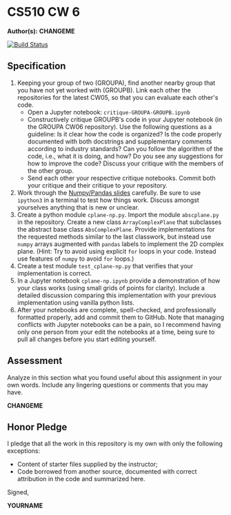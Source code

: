 # CS510 CW 6

**Author(s):** **CHANGEME**

[![Build Status](https://travis-ci.org/chapman-cs510-2017f/cw-06-keith_jet.svg?branch=master)](https://travis-ci.org/chapman-cs510-2017f/cw-06-keith_jet)

## Specification

1. Keeping your group of two (GROUPA), find another nearby group that you have not yet worked with (GROUPB). Link each other the repositories for the latest CW05, so that you can evaluate each other's code.
    * Open a Jupyter notebook: ```critique-GROUPA-GROUPB.ipynb```
    * Constructively critique GROUPB's code in your Jupyter notebook (in the GROUPA CW06 repository). Use the following questions as a guideline: Is it clear how the code is organized? Is the code properly documented with both docstrings and supplementary comments according to industry standards? Can you follow the algorithm of the code, i.e., what it is doing, and how? Do you see any suggestions for how to improve the code? Discuss your critique with the members of the other group.
    * Send each other your respective critique notebooks. Commit both your critique and their critique to your repository.
1. Work through the [Numpy/Pandas slides](http://slides.com/profdressel/numpy-and-pandas-overview) carefully. Be sure to use ```ipython3``` in a terminal to test how things work. Discuss amongst yourselves anything that is new or unclear.
1. Create a python module ```cplane-np.py```. Import the module ```abscplane.py``` in the repository. Create a new class ```ArrayComplexPlane``` that subclasses the abstract base class ```AbsComplexPlane```. Provide implementations for the requested methods similar to the last classwork, but instead use ```numpy``` arrays augmented with ```pandas``` labels to implement the 2D complex plane.  (Hint: Try to avoid using explicit ```for``` loops in your code. Instead use features of ```numpy``` to avoid ```for``` loops.)
1. Create a test module ```test_cplane-np.py``` that verifies that your implementation is correct.
1. In a Jupyter notebook ```cplane-np.ipynb``` provide a demonstration of how your class works (using small grids of points for clarity). Include a detailed discussion comparing this implementation with your previous implementation using vanilla python lists.
1. After your notebooks are complete, spell-checked, and professionally formatted properly, add and commit them to GitHub. Note that managing conflicts with Jupyter notebooks can be a pain, so I recommend having only one person from your edit the notebooks at a time, being sure to pull all changes before you start editing yourself.


## Assessment

Analyze in this section what you found useful about this assignment in your own words. Include any lingering questions or comments that you may have.

**CHANGEME**

## Honor Pledge

I pledge that all the work in this repository is my own with only the following exceptions:

* Content of starter files supplied by the instructor;
* Code borrowed from another source, documented with correct attribution in the code and summarized here.

Signed,

**YOURNAME**
